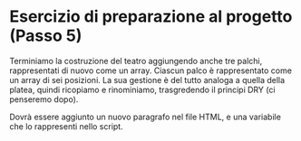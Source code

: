 # Esercizio di preparazione al progetto (Passo 5)

Terminiamo la costruzione del teatro aggiungendo anche tre palchi, rappresentati di nuovo come un array. Ciascun palco è rappresentato come un array di sei posizioni. La sua gestione è del tutto analoga a quella della platea, quindi ricopiamo e rinominiamo, trasgredendo il principi DRY (ci penseremo dopo).

Dovrà essere aggiunto un nuovo paragrafo nel file HTML, e una variabile che lo rappresenti nello script.